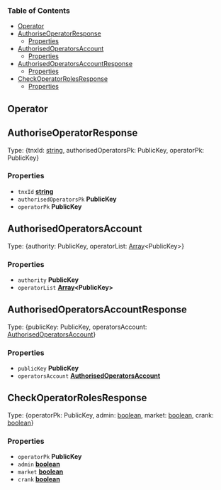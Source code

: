 <!-- Generated by documentation.js. Update this documentation by updating the source code. -->

### Table of Contents

*   [Operator][1]
*   [AuthoriseOperatorResponse][2]
    *   [Properties][3]
*   [AuthorisedOperatorsAccount][4]
    *   [Properties][5]
*   [AuthorisedOperatorsAccountResponse][6]
    *   [Properties][7]
*   [CheckOperatorRolesResponse][8]
    *   [Properties][9]

## Operator

## AuthoriseOperatorResponse

Type: {tnxId: [string][10], authorisedOperatorsPk: PublicKey, operatorPk: PublicKey}

### Properties

*   `tnxId` **[string][10]**&#x20;
*   `authorisedOperatorsPk` **PublicKey**&#x20;
*   `operatorPk` **PublicKey**&#x20;

## AuthorisedOperatorsAccount

Type: {authority: PublicKey, operatorList: [Array][11]\<PublicKey>}

### Properties

*   `authority` **PublicKey**&#x20;
*   `operatorList` **[Array][11]\<PublicKey>**&#x20;

## AuthorisedOperatorsAccountResponse

Type: {publicKey: PublicKey, operatorsAccount: [AuthorisedOperatorsAccount][4]}

### Properties

*   `publicKey` **PublicKey**&#x20;
*   `operatorsAccount` **[AuthorisedOperatorsAccount][4]**&#x20;

## CheckOperatorRolesResponse

Type: {operatorPk: PublicKey, admin: [boolean][12], market: [boolean][12], crank: [boolean][12]}

### Properties

*   `operatorPk` **PublicKey**&#x20;
*   `admin` **[boolean][12]**&#x20;
*   `market` **[boolean][12]**&#x20;
*   `crank` **[boolean][12]**&#x20;

[1]: #operator

[2]: #authoriseoperatorresponse

[3]: #properties

[4]: #authorisedoperatorsaccount

[5]: #properties-1

[6]: #authorisedoperatorsaccountresponse

[7]: #properties-2

[8]: #checkoperatorrolesresponse

[9]: #properties-3

[10]: https://developer.mozilla.org/docs/Web/JavaScript/Reference/Global_Objects/String

[11]: https://developer.mozilla.org/docs/Web/JavaScript/Reference/Global_Objects/Array

[12]: https://developer.mozilla.org/docs/Web/JavaScript/Reference/Global_Objects/Boolean
